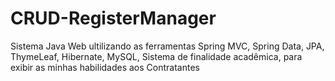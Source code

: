 # CRUD-RegisterManager
Sistema Java Web ultilizando as ferramentas Spring MVC, Spring Data, JPA, ThymeLeaf, Hibernate, MySQL, Sistema de finalidade acadêmica, para exibir as minhas habilidades aos Contratantes 
